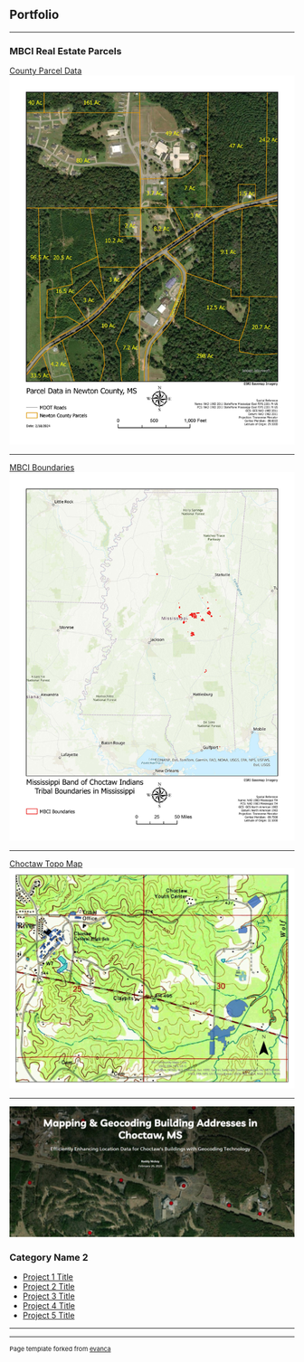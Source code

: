 ## Portfolio

---

### MBCI Real Estate Parcels

[County Parcel Data](/Parcel)
<img src="images/parcel.jpg?raw=true"/>

---
[MBCI Boundaries](/MBCILocatiomappdf)
<img src="images/MBCI Location Map.jpg?raw=true"/>

---
[Choctaw Topo Map](/topo)
<img src="images/Choctaw.jpg?raw=true"/>

---
[![GeoCoding Story Map](images/StoryMap.jpg)](https://storymaps.arcgis.com/stories/b7ad90c74f0d4426a9640af2917a9f49)

### Category Name 2

- [Project 1 Title](http://example.com/)
- [Project 2 Title](http://example.com/)
- [Project 3 Title](http://example.com/)
- [Project 4 Title](http://example.com/)
- [Project 5 Title](http://example.com/)

---




---
<p style="font-size:11px">Page template forked from <a href="https://github.com/evanca/quick-portfolio">evanca</a></p>
<!-- Remove above link if you don't want to attibute -->
